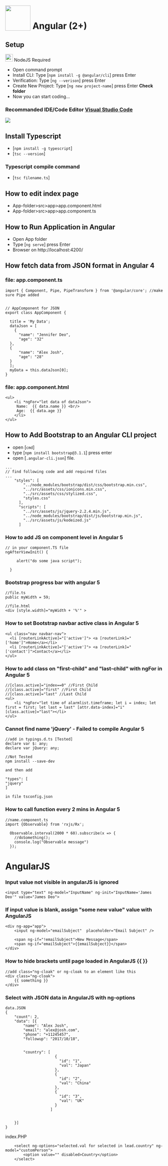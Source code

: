 # <img src="https://cdn-images-1.medium.com/max/250/1*nWtdFBcmwNz0cRB8YidO0w.png" style="position: relative; top: 5px;" height="80" /> Angular (2+)


## Setup

<img src="https://jaystack.com/wp-content/uploads/2015/12/nodejs-logo-e1497443346889.png" height="24"/> NodeJS Required 

* Open command prompt 
* Install CLI: Type [`npm install -g @angular/cli`] press Enter
* Verification: Type [`ng --verison`] press Enter
* Create New Project: Type [`ng new project-name`] press Enter <b>Check folder</b>
* Now you can start coding...



### Recommanded IDE/Code Editor [Visual Studio Code](https://code.visualstudio.com)

<img src="https://cloud.githubusercontent.com/assets/11839736/16642200/6624dde0-43bd-11e6-8595-c81885ba0dc2.png" />



## Install Typescript
* [`npm install -g typescript`]
* [`tsc --version`]


### Typescript compile command
* [`tsc filename.ts`]


## How to edit index page

* App-folder>src>app>app.component.html 
* App-folder>src>app>app.component.ts 




## How to Run Application in Angular
* Open App folder
* Type [`ng serve`] press Enter
* Browser on http://localhost:4200/





## How fetch data from JSON format in Angular 4


### file: app.component.ts 
```
import { Component, Pipe, PipeTransform } from '@angular/core'; //make sure Pipe added


// AppComponent for JSON
export class AppComponent {

  title = 'My Data';
  dataJson = [
    {
      "name": "Jennifer Deo",
      "age": "32"
  },
  {
      "name": "Alex Josh",
      "age": "28"
  }
  ];
  myData = this.dataJson[0];
}
```



### file: app.component.html
```
<ul>
    <li *ngFor="let data of dataJson">
     Name:  {{ data.name }} <br/>
     Age:  {{ data.age }} 
    </li>
</ul>
```





## How to Add Bootstrap to an Angular CLI project
* open [`cmd`]
* type [`npm install bootstrap@3.1.1`] press enter
* open [`.angular-cli.json`] file.

```
...
// find following code and add required files
...
	"styles": [
        "../node_modules/bootstrap/dist/css/bootstrap.min.css",
        "../src/assets/css/ionicons.min.css",
        "../src/assets/css/stylized.css",
        "styles.css"
      ],
      "scripts": [
        "../src/assets/js/jquery-2.2.4.min.js",
        "../node_modules/bootstrap/dist/js/bootstrap.min.js",
        "../src/assets/js/kodeized.js"
      ]
```



### How to add JS on component level in Angular 5
```
// in your component.TS file
ngAfterViewInit() {

     alert("do some java script");
	  
  }
```




### Bootstrap progress bar with angular 5
```
//file.ts
public myWidth = 59;

//file.html
<div [style.width]="myWidth + '%'" >
```







### How to set Bootstrap navbar active class in Angular 5

```
<ul class="nav navbar-nav">
  <li [routerLinkActive]="['active']"> <a [routerLink]="['home']">Home</a></li>
  <li [routerLinkActive]="['active']"> <a [routerLink]="['contact']">Contact</a></li>
</ul>
```






### How to add class on "first-child" and "last-child" with ngFor in Angular 5
```
//[class.active]="index==0" //First Child
//[class.active]="first" //First Child
//[class.active]="last" //Last Child
<ul>
	<li *ngFor="let time of alarmlist.timeframe; let i = index; let first = first; let last = last" [attr.data-index]="i" [class.active]="last"></li>
</ul>
```




### Cannot find name 'jQuery' - Failed to compile Angular 5
```
//add in typings.d.ts [Tested]
declare var $: any;
declare var jQuery: any;
```

```
//Not Tested
npm install --save-dev

and then add

"types": [
"jquery"
]

in file tsconfig.json
```



### How to call function every 2 mins in Angular 5
```
//name.component.ts
import {Observable} from 'rxjs/Rx';

  Observable.interval(2000 * 60).subscribe(x => {
    //doSomething();
	console.log("Observable message")
  });
```





























# AngularJS


### Input value not visible in angularJS is ignored
```
<input type="text" ng-model="InputName" ng-init="InputName='James Deo'" value="James Deo">
```



### If input value is blank, assign "some new value" value with AngularJS

```
<div ng-app="app">
	<input ng-model="emailSubject"  placeholder="Email Subject" />

	<span ng-if="!emailSubject">New Message</span>
	<span ng-if="emailSubject">{{emailSubject}}</span>
</div>
```


### How to hide brackets until page loaded in AngularJS {{ }}
```
//add class="ng-cloak" or ng-cloak to an element like this
<div class="ng-cloak">
	{{ something }}
</div>
```



### Select with JSON data in AngularJS with ng-options
```
data.JSON
{
	"count": 2,
	"data": [{
		"name": "Alex Josh",
		"email": "alex@josh.com",
		"phone": "+11245457",
		"followup": "2017/10/18",
		
		
		"country": [
					  {
						"id": "1",
						"val": "Japan"
					  },
					  {
						"id": "2",
						"val": "China"
					  },
					  {
						"id": "3",
						"val": "UK"
					  }
					]
					
					
	}]
}
```

index.PHP
```
	<select ng-options="selected.val for selected in lead.country" ng-model="customPerson">
		<option value="" disabled>Country</option>
	</select>
```
